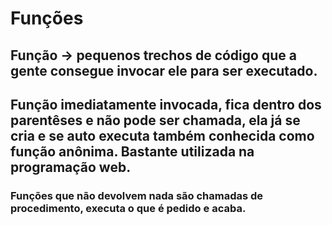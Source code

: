 # Funções

## Função -> pequenos trechos de código que a gente consegue invocar ele para ser executado.

## Função imediatamente invocada, fica dentro dos parentêses e não pode ser chamada, ela já se cria e se auto executa também conhecida como função anônima. Bastante utilizada na programação web. 

### Funções que não devolvem nada são chamadas de procedimento, executa o que é pedido e acaba.